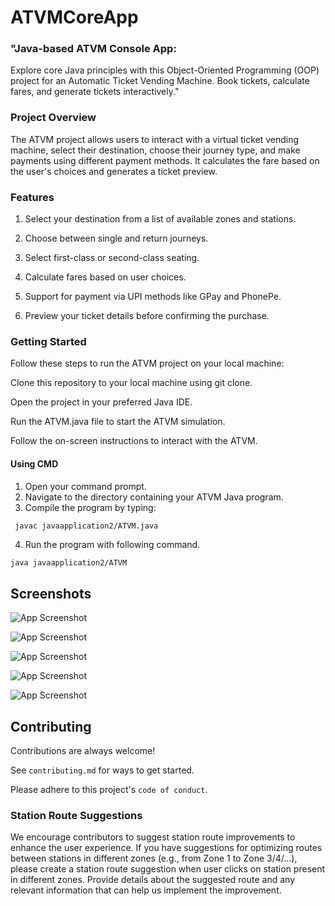 # ATVMCoreApp

### "Java-based ATVM Console App:
Explore core Java principles with this Object-Oriented Programming (OOP) project for an Automatic Ticket Vending Machine. Book tickets, calculate fares, and generate tickets interactively."

### Project Overview
The ATVM project allows users to interact with a virtual ticket vending machine, select their destination, choose their journey type, and make payments using different payment methods. It calculates the fare based on the user's choices and generates a ticket preview.

### Features
1. Select your destination from a list of available zones and stations.

2. Choose between single and return journeys.

3. Select first-class or second-class seating.

4. Calculate fares based on user choices.

5. Support for payment via UPI methods like GPay and  PhonePe.

5. Preview your ticket details before confirming the purchase.

### Getting Started
Follow these steps to run the ATVM project on your local machine:

Clone this repository to your local machine using git clone.

Open the project in your preferred Java IDE.

Run the ATVM.java file to start the ATVM simulation.

Follow the on-screen instructions to interact with the ATVM.

#### Using CMD
1. Open your command prompt.
2. Navigate to the directory containing your ATVM  Java  program.
3. Compile the program by typing:
```bash
 javac javaapplication2/ATVM.java

```
4. Run the program with following command.
```
java javaapplication2/ATVM
```






## Screenshots

![App Screenshot](https://pasteboard.co/7XNg1Tiy15fI.png)

![App Screenshot](https://pasteboard.co/iEHChw3Mt2DD.png)

![App Screenshot](https://pasteboard.co/qM5cmDExyOtj.png)

![App Screenshot](https://pasteboard.co/006IazrVcUw1.png)


![App Screenshot](https://pasteboard.co/r8bO5747GeH9.png)

## Contributing

Contributions are always welcome!

See `contributing.md` for ways to get started.

Please adhere to this project's `code of conduct`.

### Station Route Suggestions
We encourage contributors to suggest station route improvements to enhance the user experience. 
If you have suggestions for optimizing routes between stations in different zones (e.g., from Zone 1 to Zone 3/4/...),
please create a station route suggestion when user clicks on station present in different zones. 
Provide details about the suggested route and any relevant information that can help us implement the improvement.